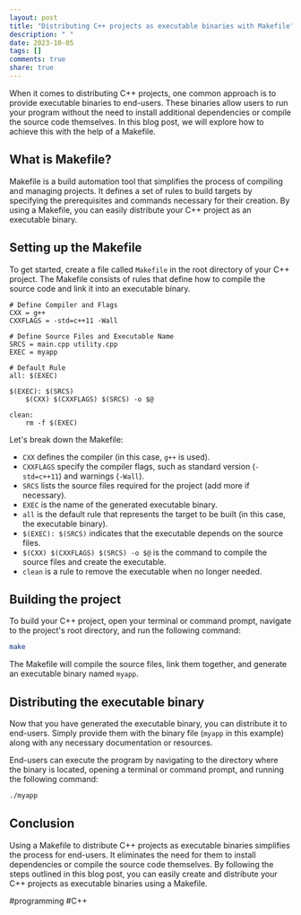 ```yaml
---
layout: post
title: "Distributing C++ projects as executable binaries with Makefile"
description: " "
date: 2023-10-05
tags: []
comments: true
share: true
---
```


When it comes to distributing C++ projects, one common approach is to provide executable binaries to end-users. These binaries allow users to run your program without the need to install additional dependencies or compile the source code themselves. In this blog post, we will explore how to achieve this with the help of a Makefile.

## What is Makefile?

Makefile is a build automation tool that simplifies the process of compiling and managing projects. It defines a set of rules to build targets by specifying the prerequisites and commands necessary for their creation. By using a Makefile, you can easily distribute your C++ project as an executable binary.

## Setting up the Makefile

To get started, create a file called `Makefile` in the root directory of your C++ project. The Makefile consists of rules that define how to compile the source code and link it into an executable binary.

```make
# Define Compiler and Flags
CXX = g++
CXXFLAGS = -std=c++11 -Wall

# Define Source Files and Executable Name
SRCS = main.cpp utility.cpp
EXEC = myapp

# Default Rule
all: $(EXEC)

$(EXEC): $(SRCS)
	$(CXX) $(CXXFLAGS) $(SRCS) -o $@

clean:
	rm -f $(EXEC)
```

Let's break down the Makefile:

- `CXX` defines the compiler (in this case, `g++` is used).
- `CXXFLAGS` specify the compiler flags, such as standard version (`-std=c++11`) and warnings (`-Wall`).
- `SRCS` lists the source files required for the project (add more if necessary).
- `EXEC` is the name of the generated executable binary.
- `all` is the default rule that represents the target to be built (in this case, the executable binary).
- `$(EXEC): $(SRCS)` indicates that the executable depends on the source files.
- `$(CXX) $(CXXFLAGS) $(SRCS) -o $@` is the command to compile the source files and create the executable.
- `clean` is a rule to remove the executable when no longer needed.

## Building the project

To build your C++ project, open your terminal or command prompt, navigate to the project's root directory, and run the following command:

```bash
make
```

The Makefile will compile the source files, link them together, and generate an executable binary named `myapp`.

## Distributing the executable binary

Now that you have generated the executable binary, you can distribute it to end-users. Simply provide them with the binary file (`myapp` in this example) along with any necessary documentation or resources.

End-users can execute the program by navigating to the directory where the binary is located, opening a terminal or command prompt, and running the following command:

```bash
./myapp
```

## Conclusion

Using a Makefile to distribute C++ projects as executable binaries simplifies the process for end-users. It eliminates the need for them to install dependencies or compile the source code themselves. By following the steps outlined in this blog post, you can easily create and distribute your C++ projects as executable binaries using a Makefile.

#programming #C++
